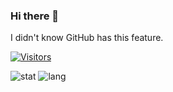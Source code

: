### Hi there 👋


I didn't know GitHub has this feature.

[![Visitors](https://api.visitorbadge.io/api/visitors?path=https%3A%2F%2Fgithub.com%2Fmivinci%2Fmivinci&label=visitors&countColor=%23263759&style=flat-square)](https://visitorbadge.io/status?path=https%3A%2F%2Fgithub.com%2Fmivinci%2Fmivinci)

![stat](https://github-readme-stats.vercel.app/api?username=Mivinci&show_icons=true&theme=graywhite&hide_title=true)
![lang](https://github-readme-stats.vercel.app/api/top-langs/?username=Mivinci&layout=compact&langs_count=6&hide=css&them=graywhite)

